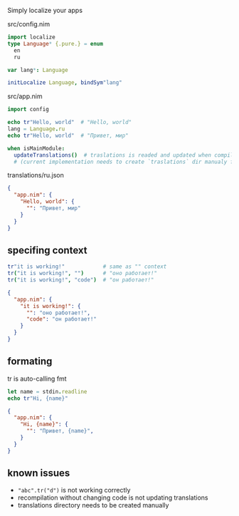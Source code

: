Simply localize your apps

src/config.nim
```nim
import localize
type Language* {.pure.} = enum
  en
  ru

var lang*: Language

initLocalize Language, bindSym"lang"
```

src/app.nim
```nim
import config

echo tr"Hello, world"  # "Hello, world"
lang = Language.ru
echo tr"Hello, world"  # "Привет, мир"

when isMainModule:
  updateTranslations()  # traslations is readed and updated when compiling
  # (current implementation needs to create `traslations` dir manualy for the first time)
```

translations/ru.json
```json
{
  "app.nim": {
    "Hello, world": {
      "": "Привет, мир"
    }
  }
}
```

## specifing context
```nim
tr"it is working!"            # same as "" context
tr("it is working!", "")      # "оно работает!"
tr("it is working!", "code")  # "он работает!"
```

```json
{
  "app.nim": {
    "it is working!": {
      "": "оно работает!",
      "code": "он работает!"
    }
  }
}
```

## formating
tr is auto-calling fmt 
```nim
let name = stdin.readline
echo tr"Hi, {name}"
```

```json
{
  "app.nim": {
    "Hi, {name}": {
      "": "Привет, {name}",
    }
  }
}
```


## known issues
* `"abc".tr("d")` is not working correctly
* recompilation without changing code is not updating translations
* translations directory needs to be created manually

